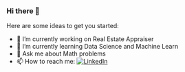 ### Hi there 👋

Here are some ideas to get you started:

- 🔭 I’m currently working on Real Estate Appraiser
- 🌱 I’m currently learning Data Science and Machine Learn
- 💬 Ask me about Math problems
- 📫 How to reach me: [![LinkedIn](https://img.shields.io/badge/LinkedIn-%230077B5.svg?logo=linkedin&logoColor=white)](https://www.linkedin.com/in/engrmonteiro/) 

<!--
-->
